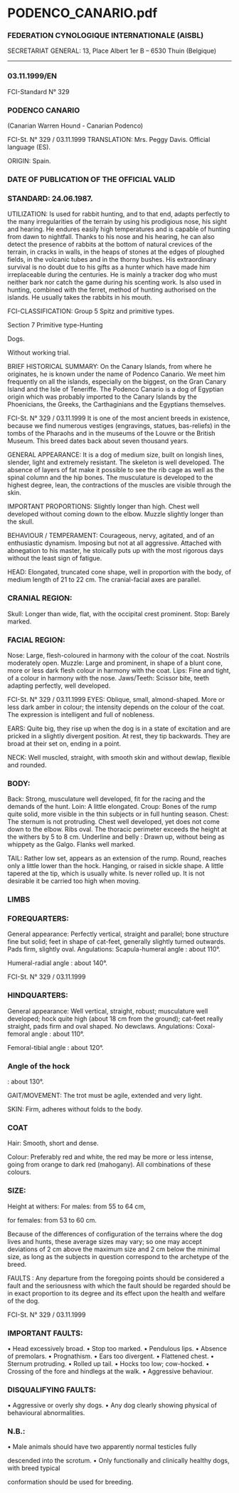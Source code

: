 # PODENCO_CANARIO.pdf


### FEDERATION CYNOLOGIQUE INTERNATIONALE (AISBL)


SECRETARIAT GENERAL: 13, Place Albert 1er  B – 6530 Thuin (Belgique)
______________________________________________________________________________

### 03.11.1999/EN



FCI-Standard N° 329

### PODENCO CANARIO


(Canarian Warren Hound - Canarian Podenco)




FCI-St. N° 329 / 03.11.1999
TRANSLATION: Mrs. Peggy Davis.  Official language (ES).

ORIGIN: Spain.

### DATE OF PUBLICATION OF THE OFFICIAL VALID



### STANDARD: 24.06.1987.



UTILIZATION: Is used for rabbit hunting, and to that end, adapts
perfectly to the many irregularities of the terrain by using his
prodigious nose, his sight and hearing.  He endures easily high
temperatures and is capable of hunting from dawn to nightfall.
Thanks to his nose and his hearing, he can also detect the presence of
rabbits at the bottom of natural crevices of the terrain, in cracks in
walls, in the heaps of stones at the edges of ploughed fields, in the
volcanic tubes and in the thorny bushes.  His extraordinary survival
is no doubt due to his gifts as a hunter which have made him
irreplaceable during the centuries.  He is mainly a tracker dog who
must neither bark nor catch the game during his scenting work.  Is
also used in hunting, combined with the ferret, method of hunting
authorised on the islands.  He usually takes the rabbits in his mouth.

FCI-CLASSIFICATION:  Group 5
Spitz and primitive types.

Section 7
Primitive
type-Hunting



Dogs.



Without working trial.



BRIEF HISTORICAL SUMMARY: On the Canary Islands, from
where he originates, he is known under the name of Podenco
Canario.  We meet him frequently on all the islands, especially on
the biggest, on the Gran Canary Island and the Isle of Teneriffe.  The
Podenco Canario is a dog of Egyptian origin which was probably
imported to the Canary Islands by the Phoenicians, the Greeks, the
Carthaginians and the Egyptians themselves.




FCI-St. N° 329 / 03.11.1999
It is one of the most ancient breeds in existence, because we find
numerous vestiges (engravings, statues, bas-reliefs) in the tombs of
the Pharaohs and in the museums of the Louvre or the British
Museum.  This breed dates back about seven thousand years.


GENERAL APPEARANCE: It is a dog of medium size, built on
longish lines, slender, light and extremely resistant.  The skeleton is
well developed.  The absence of layers of fat make it possible to see
the rib cage as well as the spinal column and the hip bones.  The
musculature is developed to the highest degree, lean, the contractions
of the muscles are visible through the skin.

IMPORTANT PROPORTIONS: Slightly longer than high.  Chest
well developed without coming down to the elbow.  Muzzle slightly
longer than the skull.

BEHAVIOUR / TEMPERAMENT: Courageous, nervy, agitated,
and of an enthusiastic dynamism.  Imposing but not at all aggressive.
Attached with abnegation to his master, he stoically puts up with the
most rigorous days without the least sign of fatigue.

HEAD: Elongated, truncated cone shape, well in proportion with the
body, of medium length of 21 to 22 cm.  The cranial-facial axes are
parallel.

### CRANIAL REGION:


Skull: Longer than wide, flat, with the occipital crest prominent.
Stop: Barely marked.

### FACIAL REGION:


Nose: Large, flesh-coloured in harmony with the colour of the coat.
Nostrils moderately open.
Muzzle: Large and prominent, in shape of a blunt cone, more or less
dark flesh colour in harmony with the coat.
Lips: Fine and tight, of a colour in harmony with the nose.
Jaws/Teeth: Scissor bite, teeth adapting perfectly, well developed.


FCI-St. N° 329 / 03.11.1999
EYES: Oblique, small, almond-shaped.  More or less dark amber in
colour; the intensity depends on the colour of the coat.  The
expression is intelligent and full of nobleness.

EARS: Quite big, they rise up when the dog is in a state of excitation
and are pricked in a slightly divergent position.  At rest, they tip
backwards.  They are broad at their set on, ending in a point.

NECK: Well muscled, straight, with smooth skin and without
dewlap, flexible and rounded.

### BODY:


Back: Strong, musculature well developed, fit for the racing and the
demands of the hunt.
Loin: A little elongated.
Croup: Bones of the rump quite solid, more visible in the thin
subjects or in full hunting season.
Chest: The sternum is not protruding.  Chest well developed, yet
does not come down to the elbow.  Ribs oval.  The thoracic
perimeter exceeds the height at the withers by 5 to 8 cm.
Underline and belly : Drawn up, without being as whippety as the
Galgo.  Flanks well marked.

TAIL: Rather low set, appears as an extension of the rump.  Round,
reaches only a little lower than the hock.  Hanging, or raised in sickle
shape.  A little tapered at the tip, which is usually white.  Is never
rolled up.  It is not desirable it be carried too high when moving.

### LIMBS



### FOREQUARTERS:


General appearance: Perfectly vertical, straight and parallel; bone
structure fine but solid; feet in shape of cat-feet, generally slightly
turned outwards.  Pads firm, slightly oval.
Angulations:  Scapula-humeral angle  : about 110°.

Humeral-radial angle    : about 140°.




FCI-St. N° 329 / 03.11.1999


### HINDQUARTERS:


General appearance: Well vertical, straight, robust; musculature well
developed; hock quite high (about 18 cm from the ground); cat-feet
really straight, pads firm and oval shaped.  No dewclaws.
Angulations:  Coxal-femoral angle
: about 110°.

Femoral-tibial angle
: about 120°.

### Angle of the hock


: about 130°.


GAIT/MOVEMENT: The trot must be agile, extended and very
light.

SKIN: Firm, adheres without folds to the body.

### COAT


Hair: Smooth, short and dense.

Colour: Preferably red and white, the red may be more or less
intense, going from orange to dark red (mahogany).  All
combinations of these colours.

### SIZE:


Height at withers: For males:     from 55 to 64 cm,

for females: from 53 to 60 cm.


Because of the differences of configuration of the terrains where the
dog lives and hunts, these average sizes may vary; so one may accept
deviations of 2 cm above the maximum size and 2 cm below the
minimal size, as long as the subjects in question correspond to the
archetype of the breed.

FAULTS : Any departure from the foregoing points should be
considered a fault and the seriousness with which the fault should be
regarded should be in exact proportion to its degree and its effect
upon the health and welfare of the dog.




FCI-St. N° 329 / 03.11.1999


### IMPORTANT FAULTS:


• Head excessively broad.
• Stop too marked.
• Pendulous lips.
• Absence of premolars.
• Prognathism.
• Ears too divergent.
• Flattened chest.
• Sternum protruding.
• Rolled up tail.
• Hocks too low; cow-hocked.
• Crossing of the fore and hindlegs at the walk.
• Aggressive behaviour.

### DISQUALIFYING FAULTS:


• Aggressive or overly shy dogs.
• Any dog clearly showing physical of behavioural abnormalities.

### N.B.:


• Male animals should have two apparently normal testicles fully

descended into the scrotum.
• Only functionally and clinically healthy dogs, with breed typical

conformation should be used for breeding.






